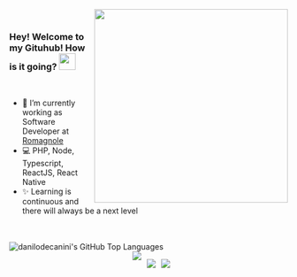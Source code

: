 <img align="right" src="https://user-images.githubusercontent.com/6164326/114714055-1e627400-9d08-11eb-98c0-cb99275c61d3.png" width="350"/>

<br/>

<div>

### Hey! Welcome to my Gituhub! How is it going? <img src="https://media.giphy.com/media/hvRJCLFzcasrR4ia7z/giphy.gif" width="30px">

  <br/>

- 🚀 I’m currently working as Software Developer at [Romagnole](https://romagnole.com.br)
- 💻 PHP, Node, Typescript, ReactJS, React Native
- ✨ Learning is continuous and there will always be a next level
<br/>
<br/>
<img alt="danilodecanini's GitHub Top Languages" src="https://github-readme-stats.vercel.app/api/top-langs/?username=danilodecanini&layout=compact&langs_count=5&hide_border=true&theme=dracula" />
</div>

<div style="display: flex; justify-content: center;">
  <a style="margin-left: 10px;" href="https://linkedin.com/in/danilodecanini"><img src="https://img.shields.io/badge/linkedin-0077B5.svg?style=for-the-badge&logo=linkedin&logoColor=white"></a>

<a style="margin-left: 10px;" href="https://instagram.com/danilodecanini"><img src="https://img.shields.io/badge/instagram-E4405F.svg?style=for-the-badge&logo=instagram&logoColor=white"></a>

<a style="margin-left: 10px;" href="mailto:danilodecanini@gmail.com"><img src="https://img.shields.io/badge/e‑mail-D14836.svg?style=for-the-badge&logo=GMail&logoColor=white"></a>

</div>
